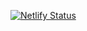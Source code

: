 [![Netlify Status](https://api.netlify.com/api/v1/badges/dd3f2aab-1328-491c-a802-e6dc0cbfc2d0/deploy-status)](https://app.netlify.com/sites/aardwolf-social/deploys)
